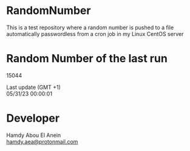 # RandomNumber    
This is a test repository where a random number is pushed to a file automatically passwordless from a cron job in my Linux CentOS server    
# Random Number of the last run   
15044
      
Last update (GMT +1)    
05/31/23 00:00:01
# Developer    
Hamdy Abou El Anein   
hamdy.aea@protonmail.com
